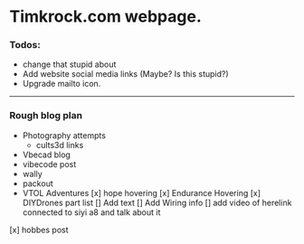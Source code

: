 # Timkrock.com webpage. 


### Todos: 
- change that stupid about
- Add website social media links (Maybe? Is this stupid?)
- Upgrade mailto icon.

---

### Rough blog plan
- Photography attempts 
    - cults3d links
- Vbecad blog 
- vibecode post
- wally 
- packout
- VTOL Adventures
    [x] hope hovering
    [x] Endurance Hovering 
    [x] DIYDrones part list
    [] Add text
    [] Add Wiring info
    [] add video of herelink connected to siyi a8 and talk about it


[x] hobbes post 




